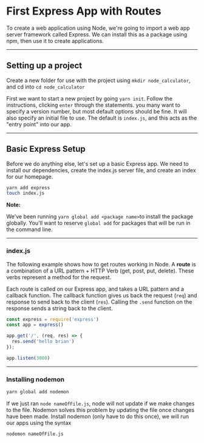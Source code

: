 # First Express App with Routes

To create a web application using Node, we're going to import a web app server framework called Express. We can install this as a package using npm, then use it to create applications.

---

## Setting up a project
Create a new folder for use with the project using `mkdir node_calculator`, and cd into `cd node_calculator`

First we want to start a new project by going `yarn init`. Follow the instructions, clicking `enter` through the statements. you many want to specify a version number, but most default options should be fine. It will also specify an initial file to use. The default is `index.js`, and this acts as the "entry point" into our app.

---

## Basic Express Setup

Before we do anything else, let's set up a basic Express app. We need to install our dependencies, create the index.js server file, and create an index for our homepage.

```bash
yarn add express
touch index.js
```

**Note:** 

We've been running `yarn global add <package name>`to install the package globally. You'll want to reserve `global add` for packages that will be run in the command line.

---

### index.js

The following example shows how to get routes working in Node. A **route** is a combination of a URL pattern + HTTP Verb (get, post, put, delete). These verbs represent a method for the request.

Each route is called on our Express app, and takes a URL pattern and a callback function. The callback function gives us back the request (`req`) and response to send back to the client (`res`). Calling the `.send` function on the response sends a string back to the client.

```js
const express = require('express')
const app = express()

app.get('/', (req, res) => {
  res.send('hello brian')
});

app.listen(3000)
```

---

### Installing nodemon
```bash
yarn global add nodemon
```

If we just ran `node nameOfFile.js`, node will not update if we make changes to the file. Nodemon solves this problem by updating the file once changes have been made. Install nodemon (only have to do this once), we will run our apps using the syntax

```bash
nodemon nameOfFile.js
```
